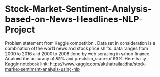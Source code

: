 # Stock-Market-Sentiment-Analysis-based-on-News-Headlines-NLP-Project
Problem statement from Kaggle competition . Data set in consideration is a combination of the world news and stock price shifts. data ranges from 2000 to 2016 and 2000 to 2008 done by web scraping in yahoo finance. Attained the accuracy of 85% and precision_score of 93%. 
Here is my Kaggle notebook link: https://www.kaggle.com/akshatrailaddha/stock-market-sentiment-analysis-using-nlp
